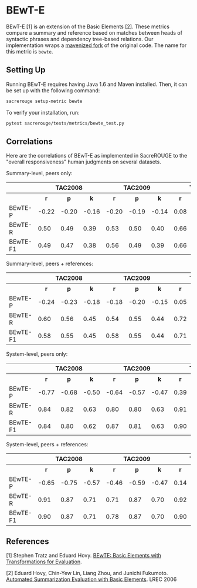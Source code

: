 # BEwT-E
BEwT-E [1] is an extension of the Basic Elements [2].
These metrics compare a summary and reference based on matches between heads of syntactic phrases and dependency tree-based relations.
Our implementation wraps a [mavenized fork](https://github.com/igorbrigadir/ROUGE-BEwTE) of the original code.
The name for this metric is `bewte`.

## Setting Up
Running BEwT-E requires having Java 1.6 and Maven installed.
Then, it can be set up with the following command:
```bash
sacrerouge setup-metric bewte
```

To verify your installation, run:
```bash
pytest sacrerouge/tests/metrics/bewte_test.py
```

## Correlations
Here are the correlations of BEwT-E as implemented in SacreROUGE to the "overall responsiveness" human judgments on several datasets.

Summary-level, peers only:
<table>
<tr>
<th></th>
<th colspan="3">TAC2008</th>
<th colspan="3">TAC2009</th>
<th colspan="3">TAC2010</th>
<th colspan="3">TAC2011</th>
</tr>
<tr>
<th></th>
<th>r</th>
<th>p</th>
<th>k</th>
<th>r</th>
<th>p</th>
<th>k</th>
<th>r</th>
<th>p</th>
<th>k</th>
<th>r</th>
<th>p</th>
<th>k</th>
</tr>
<tr>
<td>BEwTE-P</td>
<td>-0.22</td>
<td>-0.20</td>
<td>-0.16</td>
<td>-0.20</td>
<td>-0.19</td>
<td>-0.14</td>
<td>0.08</td>
<td>-0.07</td>
<td>-0.06</td>
<td>0.28</td>
<td>-0.01</td>
<td>-0.01</td>
</tr>
<tr>
<td>BEwTE-R</td>
<td>0.50</td>
<td>0.49</td>
<td>0.39</td>
<td>0.53</td>
<td>0.50</td>
<td>0.40</td>
<td>0.66</td>
<td>0.62</td>
<td>0.51</td>
<td>0.59</td>
<td>0.51</td>
<td>0.41</td>
</tr>
<tr>
<td>BEwTE-F1</td>
<td>0.49</td>
<td>0.47</td>
<td>0.38</td>
<td>0.56</td>
<td>0.49</td>
<td>0.39</td>
<td>0.66</td>
<td>0.62</td>
<td>0.50</td>
<td>0.59</td>
<td>0.50</td>
<td>0.40</td>
</tr>
</table>

Summary-level, peers + references:
<table>
<tr>
<th></th>
<th colspan="3">TAC2008</th>
<th colspan="3">TAC2009</th>
<th colspan="3">TAC2010</th>
<th colspan="3">TAC2011</th>
</tr>
<tr>
<th></th>
<th>r</th>
<th>p</th>
<th>k</th>
<th>r</th>
<th>p</th>
<th>k</th>
<th>r</th>
<th>p</th>
<th>k</th>
<th>r</th>
<th>p</th>
<th>k</th>
</tr>
<tr>
<td>BEwTE-P</td>
<td>-0.24</td>
<td>-0.23</td>
<td>-0.18</td>
<td>-0.18</td>
<td>-0.20</td>
<td>-0.15</td>
<td>0.05</td>
<td>-0.12</td>
<td>-0.10</td>
<td>0.24</td>
<td>-0.04</td>
<td>-0.04</td>
</tr>
<tr>
<td>BEwTE-R</td>
<td>0.60</td>
<td>0.56</td>
<td>0.45</td>
<td>0.54</td>
<td>0.55</td>
<td>0.44</td>
<td>0.72</td>
<td>0.69</td>
<td>0.57</td>
<td>0.59</td>
<td>0.54</td>
<td>0.44</td>
</tr>
<tr>
<td>BEwTE-F1</td>
<td>0.58</td>
<td>0.55</td>
<td>0.45</td>
<td>0.58</td>
<td>0.55</td>
<td>0.44</td>
<td>0.71</td>
<td>0.68</td>
<td>0.56</td>
<td>0.59</td>
<td>0.53</td>
<td>0.43</td>
</tr>
</table>

System-level, peers only:
<table>
<tr>
<th></th>
<th colspan="3">TAC2008</th>
<th colspan="3">TAC2009</th>
<th colspan="3">TAC2010</th>
<th colspan="3">TAC2011</th>
</tr>
<tr>
<th></th>
<th>r</th>
<th>p</th>
<th>k</th>
<th>r</th>
<th>p</th>
<th>k</th>
<th>r</th>
<th>p</th>
<th>k</th>
<th>r</th>
<th>p</th>
<th>k</th>
</tr>
<tr>
<td>BEwTE-P</td>
<td>-0.77</td>
<td>-0.68</td>
<td>-0.50</td>
<td>-0.64</td>
<td>-0.57</td>
<td>-0.47</td>
<td>0.39</td>
<td>-0.48</td>
<td>-0.38</td>
<td>0.68</td>
<td>-0.42</td>
<td>-0.32</td>
</tr>
<tr>
<td>BEwTE-R</td>
<td>0.84</td>
<td>0.82</td>
<td>0.63</td>
<td>0.80</td>
<td>0.80</td>
<td>0.63</td>
<td>0.91</td>
<td>0.85</td>
<td>0.73</td>
<td>0.92</td>
<td>0.75</td>
<td>0.58</td>
</tr>
<tr>
<td>BEwTE-F1</td>
<td>0.84</td>
<td>0.80</td>
<td>0.62</td>
<td>0.87</td>
<td>0.81</td>
<td>0.63</td>
<td>0.90</td>
<td>0.86</td>
<td>0.73</td>
<td>0.91</td>
<td>0.73</td>
<td>0.57</td>
</tr>
</table>

System-level, peers + references:
<table>
<tr>
<th></th>
<th colspan="3">TAC2008</th>
<th colspan="3">TAC2009</th>
<th colspan="3">TAC2010</th>
<th colspan="3">TAC2011</th>
</tr>
<tr>
<th></th>
<th>r</th>
<th>p</th>
<th>k</th>
<th>r</th>
<th>p</th>
<th>k</th>
<th>r</th>
<th>p</th>
<th>k</th>
<th>r</th>
<th>p</th>
<th>k</th>
</tr>
<tr>
<td>BEwTE-P</td>
<td>-0.65</td>
<td>-0.75</td>
<td>-0.57</td>
<td>-0.46</td>
<td>-0.59</td>
<td>-0.47</td>
<td>0.14</td>
<td>-0.58</td>
<td>-0.47</td>
<td>0.36</td>
<td>-0.49</td>
<td>-0.39</td>
</tr>
<tr>
<td>BEwTE-R</td>
<td>0.91</td>
<td>0.87</td>
<td>0.71</td>
<td>0.71</td>
<td>0.87</td>
<td>0.70</td>
<td>0.92</td>
<td>0.91</td>
<td>0.79</td>
<td>0.79</td>
<td>0.83</td>
<td>0.67</td>
</tr>
<tr>
<td>BEwTE-F1</td>
<td>0.90</td>
<td>0.87</td>
<td>0.71</td>
<td>0.78</td>
<td>0.87</td>
<td>0.70</td>
<td>0.90</td>
<td>0.91</td>
<td>0.79</td>
<td>0.76</td>
<td>0.82</td>
<td>0.66</td>
</tr>
</table>

## References
[1] Stephen Tratz and Eduard Hovy. [BEwT­E: Basic Elements with Transformations for Evaluation](http://www.cs.cmu.edu/~./hovy/papers/08MetricsMATR-BEwT-E.pdf).

[2] Eduard Hovy, Chin-Yew Lin, Liang Zhou, and Junichi Fukumoto. [Automated Summarization Evaluation with Basic Elements](http://www.lrec-conf.org/proceedings/lrec2006/pdf/438_pdf.pdf). LREC 2006